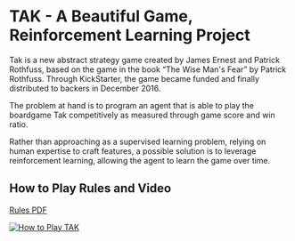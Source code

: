 # TAK - A Beautiful Game, Reinforcement Learning Project

Tak is a new abstract strategy game created by James Ernest and Patrick Rothfuss, based on the game in the book “The Wise Man's Fear” by Patrick Rothfuss.  Through KickStarter, the game became funded and finally distributed to backers in December 2016.

The problem at hand is to program an agent that is able to play the boardgame Tak competitively as measured through game score and win ratio.  

Rather than approaching as a supervised learning problem, relying on human expertise to craft features, a possible solution is to leverage reinforcement learning, allowing the agent to learn the game over time.

## How to Play Rules and Video

[Rules PDF](http://cheapass.com//wp-content/uploads/2016/07/Tak-Beta-Rules.pdf)

[![How to Play TAK](https://img.youtube.com/vi/iEXkpS-Q9dI/mqdefault.jpg)](https://www.youtube.com/embed/iEXkpS-Q9dI)

